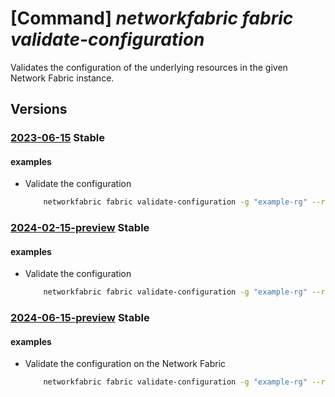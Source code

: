 # [Command] _networkfabric fabric validate-configuration_

Validates the configuration of the underlying resources in the given Network Fabric instance.

## Versions

### [2023-06-15](/Resources/mgmt-plane/L3N1YnNjcmlwdGlvbnMve30vcmVzb3VyY2Vncm91cHMve30vcHJvdmlkZXJzL21pY3Jvc29mdC5tYW5hZ2VkbmV0d29ya2ZhYnJpYy9uZXR3b3JrZmFicmljcy97fS92YWxpZGF0ZWNvbmZpZ3VyYXRpb24=/2023-06-15.xml) **Stable**

<!-- mgmt-plane /subscriptions/{}/resourcegroups/{}/providers/microsoft.managednetworkfabric/networkfabrics/{}/validateconfiguration 2023-06-15 -->

#### examples

- Validate the configuration
    ```bash
        networkfabric fabric validate-configuration -g "example-rg" --resource-name "example-nf" --validate-action "Cabling"
    ```

### [2024-02-15-preview](/Resources/mgmt-plane/L3N1YnNjcmlwdGlvbnMve30vcmVzb3VyY2Vncm91cHMve30vcHJvdmlkZXJzL21pY3Jvc29mdC5tYW5hZ2VkbmV0d29ya2ZhYnJpYy9uZXR3b3JrZmFicmljcy97fS92YWxpZGF0ZWNvbmZpZ3VyYXRpb24=/2024-02-15-preview.xml) **Stable**

<!-- mgmt-plane /subscriptions/{}/resourcegroups/{}/providers/microsoft.managednetworkfabric/networkfabrics/{}/validateconfiguration 2024-02-15-preview -->

#### examples

- Validate the configuration
    ```bash
        networkfabric fabric validate-configuration -g "example-rg" --resource-name "example-nf" --validate-action "Cabling"
    ```

### [2024-06-15-preview](/Resources/mgmt-plane/L3N1YnNjcmlwdGlvbnMve30vcmVzb3VyY2Vncm91cHMve30vcHJvdmlkZXJzL21pY3Jvc29mdC5tYW5hZ2VkbmV0d29ya2ZhYnJpYy9uZXR3b3JrZmFicmljcy97fS92YWxpZGF0ZWNvbmZpZ3VyYXRpb24=/2024-06-15-preview.xml) **Stable**

<!-- mgmt-plane /subscriptions/{}/resourcegroups/{}/providers/microsoft.managednetworkfabric/networkfabrics/{}/validateconfiguration 2024-06-15-preview -->

#### examples

- Validate the configuration on the Network Fabric
    ```bash
        networkfabric fabric validate-configuration -g "example-rg" --resource-name "example-nf" --validate-action "Cabling"
    ```
